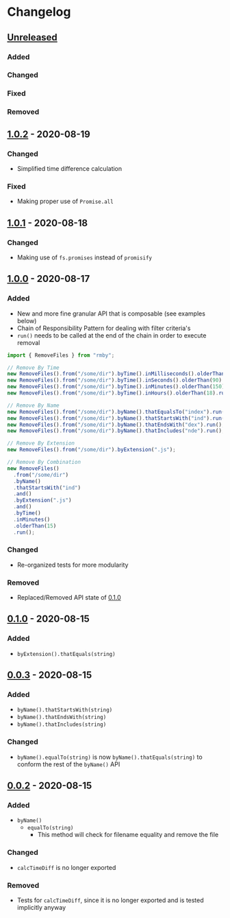 # Changelog

## [Unreleased]

### Added

### Changed

### Fixed

### Removed

## [1.0.2] - 2020-08-19

### Changed

- Simplified time difference calculation

### Fixed

- Making proper use of `Promise.all`

## [1.0.1] - 2020-08-18

### Changed

- Making use of `fs.promises` instead of `promisify`

## [1.0.0] - 2020-08-17

### Added

- New and more fine granular API that is composable (see examples below)
- Chain of Responsibility Pattern for dealing with filter criteria's
- `run()` needs to be called at the end of the chain in order to execute removal

```js
import { RemoveFiles } from "rmby";

// Remove By Time
new RemoveFiles().from("/some/dir").byTime().inMilliseconds().olderThan(1200).run();
new RemoveFiles().from("/some/dir").byTime().inSeconds().olderThan(90).run();
new RemoveFiles().from("/some/dir").byTime().inMinutes().olderThan(150).run();
new RemoveFiles().from("/some/dir").byTime().inHours().olderThan(18).run();

// Remove By Name
new RemoveFiles().from("/some/dir").byName().thatEqualsTo("index").run();
new RemoveFiles().from("/some/dir").byName().thatStartsWith("ind").run();
new RemoveFiles().from("/some/dir").byName().thatEndsWith("dex").run();
new RemoveFiles().from("/some/dir").byName().thatIncludes("nde").run();

// Remove By Extension
new RemoveFiles().from("/some/dir").byExtension(".js");

// Remove By Combination
new RemoveFiles()
  .from("/some/dir")
  .byName()
  .thatStartsWith("ind")
  .and()
  .byExtension(".js")
  .and()
  .byTime()
  .inMinutes()
  .olderThan(15)
  .run();
```

### Changed

- Re-organized tests for more modularity

### Removed

- Replaced/Removed API state of [0.1.0]

## [0.1.0] - 2020-08-15

### Added

- `byExtension().thatEquals(string)`

## [0.0.3] - 2020-08-15

### Added

- `byName().thatStartsWith(string)`
- `byName().thatEndsWith(string)`
- `byName().thatIncludes(string)`

### Changed

- `byName().equalTo(string)` is now `byName().thatEquals(string)` to conform the rest of the `byName()` API

## [0.0.2] - 2020-08-15

### Added

- `byName()`
  - `equalTo(string)`
    - This method will check for filename equality and remove the file

### Changed

- `calcTimeDiff` is no longer exported

### Removed

- Tests for `calcTimeDiff`, since it is no longer exported and is tested implicitly anyway

[unreleased]: https://github.com/yduman/rmby/compare/1.0.2...master
[0.0.2]: https://github.com/yduman/rmby/releases/tag/0.0.2
[0.0.3]: https://github.com/yduman/rmby/releases/tag/0.0.3
[0.1.0]: https://github.com/yduman/rmby/releases/tag/0.1.0
[1.0.0]: https://github.com/yduman/rmby/releases/tag/1.0.0
[1.0.1]: https://github.com/yduman/rmby/releases/tag/1.0.1
[1.0.2]: https://github.com/yduman/rmby/releases/tag/1.0.2
